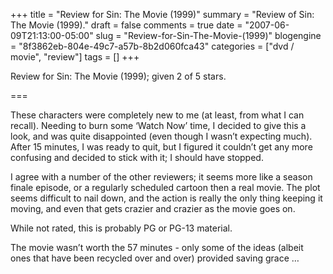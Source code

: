+++
title = "Review for Sin: The Movie (1999)"
summary = "Review of Sin: The Movie (1999)."
draft = false
comments = true
date = "2007-06-09T21:13:00-05:00"
slug = "Review-for-Sin-The-Movie-(1999)"
blogengine = "8f3862eb-804e-49c7-a57b-8b2d060fca43"
categories = ["dvd / movie", "review"]
tags = []
+++

<p>
Review for Sin: The Movie (1999); given 2 of 5 stars.
</p>
<p>
===
</p>
<p>
These characters were completely new to me (at least, from what I can
recall). Needing to burn some &lsquo;Watch Now&rsquo; time, I decided to give this
a look, and was quite disappointed (even though I wasn&rsquo;t expecting
much). After 15 minutes, I was ready to quit, but I figured it couldn&rsquo;t
get any more confusing and decided to stick with it; I should have
stopped.
</p>
<p>
I agree with a number of the other reviewers; it seems more like a
season finale episode, or a regularly scheduled cartoon then a real
movie. The plot seems difficult to nail down, and the action is really
the only thing keeping it moving, and even that gets crazier and
crazier as the movie goes on.
</p>
<p>
While not rated, this is probably PG or PG-13 material.
</p>
The movie wasn&rsquo;t worth the 57 minutes - only some of the ideas
(albeit ones that have been recycled over and over) provided saving
grace &hellip;

